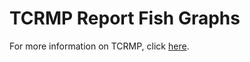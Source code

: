 # TCRMP Report Fish Graphs

For more information on TCRMP, click [here](https://sites.google.com/site/usvitcrmp/).